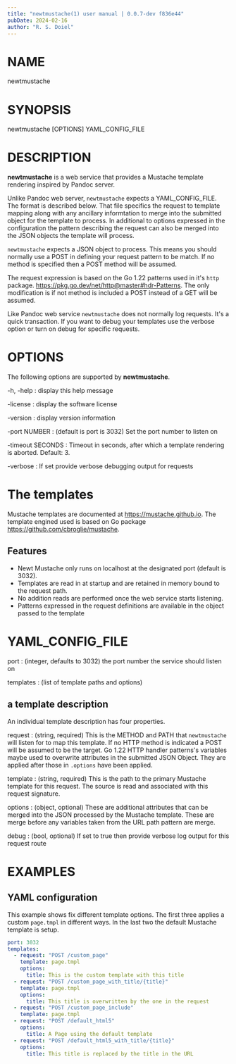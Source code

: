 ```yaml
---
title: "newtmustache(1) user manual | 0.0.7-dev f836e44"
pubDate: 2024-02-16
author: "R. S. Doiel"
---
```


# NAME

newtmustache

# SYNOPSIS

newtmustache [OPTIONS] YAML_CONFIG_FILE

# DESCRIPTION

**newtmustache** is a web service that provides a Mustache template rendering inspired by Pandoc server.

Unlike Pandoc web server, `newtmustache` expects a YAML_CONFIG_FILE. The format is
described below. That file specifics the request to template mapping along with any ancillary informtation
to merge into the submitted object for the template to process. In additional to options expressed in
the configuration the pattern describing the request can also be merged into the JSON objects the template
will process.

`newtmustache` expects a JSON object to process. This means you should normally use a POST
in defining your request pattern to be match.  If no method is specified then a POST method will be
assumed.

The request expression is based on the Go 1.22 patterns used in it's `http` package.
<https://pkg.go.dev/net/http@master#hdr-Patterns>. The only modification is if not method is included
a POST instead of a GET will be assumed.

Like Pandoc web service `newtmustache` does not normally log requests. It's a quick transaction.
If you want to debug your templates use the verbose option or turn on debug for specific requests.

# OPTIONS

The following options are supported by **newtmustache**.

-h, -help
: display this help message

-license
: display the software license

-version
: display version information

-port NUMBER
: (default is port is 3032) Set the port number to listen on

-timeout SECONDS
: Timeout in seconds, after which a template rendering is aborted.  Default: 3.

-verbose
: If set provide verbose debugging output for requests

# The templates

Mustache templates are documented at <https://mustache.github.io>. The template engined
used is based on Go package <https://github.com/cbroglie/mustache>.

## Features

- Newt Mustache only runs on localhost at the designated port (default is 3032).
- Templates are read in at startup and are retained in memory bound to the request path.
- No addition reads are performed once the web service starts listening.
- Patterns expressed in the request definitions are available in the object passed to the template

# YAML_CONFIG_FILE

port
: (integer, defaults to 3032) the port number the service should listen on

templates
: (list of template paths and options)

## a template description

An individual template description has four properties.

request
: (string, required) This is the METHOD and PATH that `newtmustache` will listen for to map this template. If no HTTP method is indicated a POST will be assumed to be the target. Go 1.22 HTTP handler patterns's variables maybe used to overwrite attributes in the submitted JSON Object. They are applied after those in `.options` have been applied.

template
: (string, required) This is the path to the primary Mustache template for this request. The source is read and associated with this request signature.

options
: (object, optional) These are additional attributes that can be merged into the JSON processed by the Mustache template. These are merge before any variables taken from the URL path pattern are merge.

debug
: (bool, optional) If set to true then provide verbose log output for this request route

# EXAMPLES

## YAML configuration

This example shows fix different template options. The first three applies a custom `page.tmpl` in different ways. In the last two the default Mustache template is setup.

~~~yaml
port: 3032
templates:
  - request: "POST /custom_page"
    template: page.tmpl
    options:
      title: This is the custom template with this title
  - request: "POST /custom_page_with_title/{title}"
    template: page.tmpl
    options:
      title: This title is overwritten by the one in the request
  - request: "POST /custom_page_include"
    template: page.tmpl
  - request: "POST /default_html5"
    options:
      title: A Page using the default template
  - request: "POST /default_html5_with_title/{title}"
    options:
      title: This title is replaced by the title in the URL
~~~


